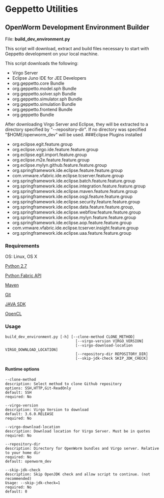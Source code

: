 Geppetto Utilities
==================

## OpenWorm Development Environment Builder

File: **build_dev_environment.py**

This script will download, extract and build files necessary to start with Geppetto development on your local machine.

This script downloads the following:
- Virgo Server
- Eclipse Juno IDE for JEE Developers
- org.geppetto.core Bundle
- org.geppetto.model.sph Bundle
- org.geppetto.solver.sph Bundle
- org.geppetto.simulator.sph Bundle
- org.geppetto.simulation Bundle
- org.geppetto.frontend Bundle
- org.geppetto Bundle

After downloading Virgo Server and Eclipse, they will be extracted to a directory specified by "--repository-dir". If no directory was specified "$HOME/openworm_dev" will be used.
###Eclipse Plugins installed

- org.eclipse.egit.feature.group
- org.eclipse.virgo.ide.feature.feature.group
- org.eclipse.egit.import.feature.group
- org.eclipse.m2e.feature.feature.group
- org.eclipse.mylyn.github.feature.feature.group
- org.springframework.ide.eclipse.feature.feature.group
- com.vmware.vfabric.ide.eclipse.tcserver.feature.group
- org.springframework.ide.eclipse.batch.feature.feature.group
- org.springframework.ide.eclipse.integration.feature.feature.group
- org.springframework.ide.eclipse.maven.feature.feature.group
- org.springframework.ide.eclipse.osgi.feature.feature.group
- org.springframework.ide.eclipse.security.feature.feature.group
- org.springframework.ide.eclipse.data.feature.feature.group,
- org.springframework.ide.eclipse.webflow.feature.feature.group
- org.springframework.ide.eclipse.mylyn.feature.feature.group
- org.springframework.ide.eclipse.aop.feature.feature.group
- com.vmware.vfabric.ide.eclipse.tcserver.insight.feature.group
- org.springframework.ide.eclipse.uaa.feature.feature.group

### Requirements


OS: Linux, OS X

[Python 2.7](http://python.org)

[Python Fabric API](http://docs.fabfile.org/en/1.6/)

[Maven](http://maven.apache.org/index.html)

[Git](http://git-scm.com/)

[JAVA SDK](http://www.oracle.com/technetwork/java/javase/downloads/index.html)

[OpenCL](http://www.khronos.org/opencl/)


### Usage
```
build_dev_environment.py [-h] [--clone-method CLONE_METHOD]
                                [--virgo-version VIRGO_VERSION]
                                [--virgo-download-location VIRGO_DOWNLOAD_LOCATION]
                                [--repository-dir REPOSITORY_DIR]
                                [--skip-jdk-check SKIP_JDK_CHECK]
```

#### Runtime options
```
--clone-method
description: Select method to clone Github repository
options: SSH,HTTP,Git-ReadOnly
default: SSH
required: No

--virgo-version
description: Virgo Version to download
default: 3.6.0.RELEASE
required: No

--virgo-download-location
description: Download location for Virgo Server. Must be in quotes
required: No

--repository-dir
description: Directory for OpenWorm bundles and Virgo server. Relative to your home dir
required: No
default: openworm_dev

--skip-jdk-check
description: Skip OpenJDK check and allow script to continue. (not recommended)
Usage: --skip-jdk-check=1
required: No
default: 0
```
